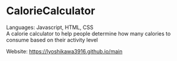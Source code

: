 # CalorieCalculator
Languages: Javascript, HTML, CSS
<br/>A calorie calculator to help people determine how many calories to consume based on their activity level

Website: https://lyoshikawa3916.github.io/main
